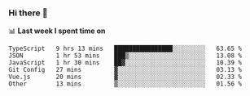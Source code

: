### Hi there 👋

<!--
**DBvc/DBvc** is a ✨ _special_ ✨ repository because its `README.md` (this file) appears on your GitHub profile.

Here are some ideas to get you started:

- 🔭 I’m currently working on ...
- 🌱 I’m currently learning ...
- 👯 I’m looking to collaborate on ...
- 🤔 I’m looking for help with ...
- 💬 Ask me about ...
- 📫 How to reach me: ...
- 😄 Pronouns: ...
- ⚡ Fun fact: ...
-->

📊 **Last week I spent time on**
<!--START_SECTION:waka-->

```text
TypeScript   9 hrs 13 mins   ████████████████░░░░░░░░░   63.65 %
JSON         1 hr 53 mins    ███▒░░░░░░░░░░░░░░░░░░░░░   13.08 %
JavaScript   1 hr 30 mins    ██▓░░░░░░░░░░░░░░░░░░░░░░   10.39 %
Git Config   27 mins         ▓░░░░░░░░░░░░░░░░░░░░░░░░   03.13 %
Vue.js       20 mins         ▓░░░░░░░░░░░░░░░░░░░░░░░░   02.33 %
Other        13 mins         ▒░░░░░░░░░░░░░░░░░░░░░░░░   01.56 %
```

<!--END_SECTION:waka-->
